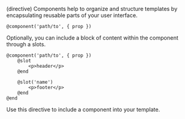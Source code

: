 (directive)
Components help to organize and structure templates by encapsulating reusable parts of your user interface.

```textwire
@component('path/to', { prop })
```

Optionally, you can include a block of content within the component through a slots.

```textwire
@component('path/to', { prop })
    @slot
        <p>header</p>
    @end

    @slot('name')
        <p>footer</p>
    @end
@end
```

Use this directive to include a component into your template.